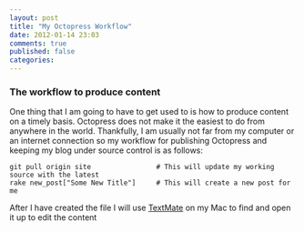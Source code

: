 ```yaml
---
layout: post
title: "My Octopress Workflow"
date: 2012-01-14 23:03
comments: true
published: false
categories: 
---
```


### The workflow to produce content

One thing that I am going to have to get used to is how to produce content on a timely basis. Octopress does not make it the easiest to do from anywhere in the world. Thankfully, I am usually not far from my computer or an internet connection so my workflow for publishing Octopress and keeping my blog under source control is as follows:

```
git pull origin site				# This will update my working source with the latest
rake new_post["Some New Title"]		# This will create a new post for me
```

After I have created the file I will use [TextMate](http://macromates.com/) on my Mac to find and open it up to edit the content